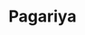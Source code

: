 ---
title: "Pagariya"
title_bn: "পাগারিয়া নদী"
description: "Pagariya river starts from the estuary of Pagodiya river and one stream ends at mondariya & Aponhala, another stream ends at Garagaon."
---
